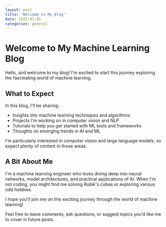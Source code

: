 ```yaml
---
layout: post
title: "Welcome to My Blog"
date: 2023-01-01
categories: general
---
```


# Welcome to My Machine Learning Blog

Hello, and welcome to my blog! I'm excited to start this journey exploring the fascinating world of machine learning.

## What to Expect

In this blog, I'll be sharing:

- Insights into machine learning techniques and algorithms
- Projects I'm working on in computer vision and NLP
- Tutorials to help you get started with ML tools and frameworks
- Thoughts on emerging trends in AI and ML

I'm particularly interested in computer vision and large language models, so expect plenty of content in those areas.

## A Bit About Me

I'm a machine learning engineer who loves diving deep into neural networks, model architectures, and practical applications of AI. When I'm not coding, you might find me solving Rubik's cubes or exploring various odd hobbies.

I hope you'll join me on this exciting journey through the world of machine learning!

Feel free to leave comments, ask questions, or suggest topics you'd like me to cover in future posts.